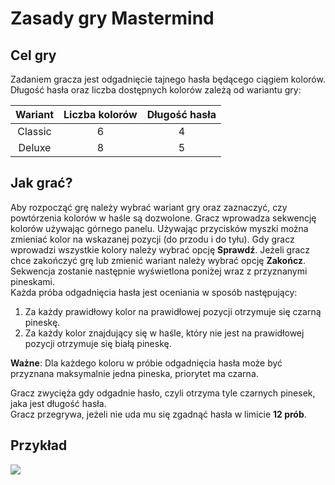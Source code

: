 # Zasady gry Mastermind
## Cel gry
Zadaniem gracza jest odgadnięcie tajnego hasła będącego ciągiem kolorów. Długość hasła oraz liczba dostępnych kolorów
zależą od wariantu gry:
            
| Wariant | Liczba kolorów | Długość hasła |
|:-------:|:--------------:|:-------------:|
| Classic |       6        |       4       |
| Deluxe  |       8        |       5       |

## Jak grać?
Aby rozpocząć grę należy wybrać wariant gry oraz zaznaczyć, czy powtórzenia kolorów w haśle są dozwolone.
Gracz wprowadza sekwencję kolorów używając górnego panelu.
Używając przycisków myszki można zmieniać kolor na wskazanej pozycji (do przodu i do tyłu).
Gdy gracz wprowadzi wszystkie kolory należy wybrać opcję **Sprawdź**.
Jeżeli gracz chce zakończyć grę lub zmienić wariant należy wybrać opcję **Zakończ**.
Sekwencja zostanie następnie wyświetlona poniżej wraz z przyznanymi pineskami.
<br>Każda próba odgadnięcia hasła jest oceniania w sposób następujący:
           
 1. Za każdy prawidłowy kolor na prawidłowej pozycji otrzymuje się czarną pineskę.
 2. Za każdy kolor znajdujący się w haśle, który nie jest na prawidłowej pozycji otrzymuje się białą pineskę.
            
**Ważne**: Dla każdego koloru w próbie odgadnięcia hasła może być przyznana maksymalnie jedna pineska, priorytet ma czarna.

Gracz zwycięża gdy odgadnie hasło, czyli otrzyma tyle czarnych pinesek, jaka jest długość hasła.
<br>Gracz przegrywa, jeżeli nie uda mu się zgadnąć hasła w limicie **12 prób**.

## Przykład
![]($example.jpg$) 